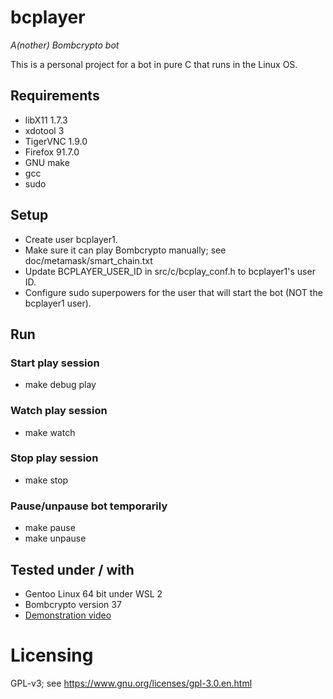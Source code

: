 # bcplayer
_A(nother) Bombcrypto bot_

This is a personal project for a bot in pure C that runs in the Linux OS.

## Requirements
- libX11 1.7.3
- xdotool 3
- TigerVNC 1.9.0
- Firefox 91.7.0
- GNU make
- gcc
- sudo

## Setup
- Create user bcplayer1.
- Make sure it can play Bombcrypto manually; see doc/metamask/smart_chain.txt
- Update BCPLAYER_USER_ID in src/c/bcplay_conf.h to bcplayer1's user ID.
- Configure sudo superpowers for the user that will start the bot (NOT the bcplayer1 user).

## Run

### Start play session
- make debug play

### Watch play session
- make watch

### Stop play session
- make stop

### Pause/unpause bot temporarily
- make pause
- make unpause

## Tested under / with
- Gentoo Linux 64 bit under WSL 2
- Bombcrypto version 37
- [Demonstration video](https://coolparadox.github.io/bcplayer/bcplay_demo_20220326.mp4)

# Licensing
GPL-v3; see https://www.gnu.org/licenses/gpl-3.0.en.html
